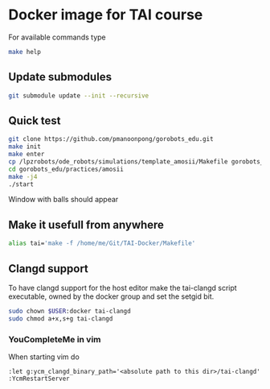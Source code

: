 # Docker image for TAI course

For available commands type
``` bash
make help
```

## Update submodules
```bash
git submodule update --init --recursive
```

## Quick test

``` bash
git clone https://github.com/pmanoonpong/gorobots_edu.git
make init
make enter
cp /lpzrobots/ode_robots/simulations/template_amosii/Makefile gorobots_edu/practices/amosii
cd gorobots_edu/practices/amosii
make -j4
./start
```
Window with balls should appear

## Make it usefull from anywhere
``` bash
alias tai='make -f /home/me/Git/TAI-Docker/Makefile'
```

## Clangd support
	
To have clangd support for the host editor make the tai-clangd script executable,
owned by the docker group and set the setgid bit.
``` bash
sudo chown $USER:docker tai-clangd
sudo chmod a+x,s+g tai-clangd
```

### YouCompleteMe in vim
When starting vim do
``` vimscript
:let g:ycm_clangd_binary_path='<absolute path to this dir>/tai-clangd'
:YcmRestartServer
```

